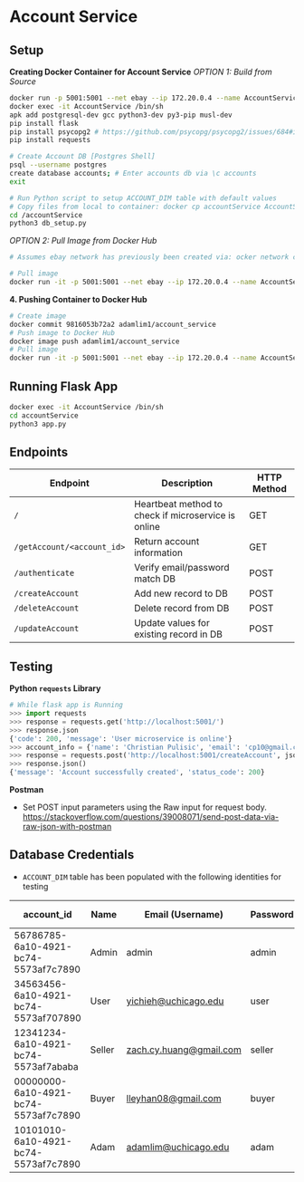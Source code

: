 # Account Service

## Setup
**Creating Docker Container for Account Service**
_OPTION 1: Build from Source_
```bash
docker run -p 5001:5001 --net ebay --ip 172.20.0.4 --name AccountService -e POSTGRES_PASSWORD=secret_password -d postgres:15.1-alpine
docker exec -it AccountService /bin/sh
apk add postgresql-dev gcc python3-dev py3-pip musl-dev
pip install flask
pip install psycopg2 # https://github.com/psycopg/psycopg2/issues/684#issuecomment-392015532
pip install requests

# Create Account DB [Postgres Shell]
psql --username postgres
create database accounts; # Enter accounts db via \c accounts
exit

# Run Python script to setup ACCOUNT_DIM table with default values
# Copy files from local to container: docker cp accountService AccountService:/.
cd /accountService
python3 db_setup.py
```

_OPTION 2: Pull Image from Docker Hub_
```bash
# Assumes ebay network has previously been created via: ocker network create --subnet=172.20.0.0/16 ebay

# Pull image
docker run -it -p 5001:5001 --net ebay --ip 172.20.0.4 --name AccountService adamlim1/account_service:latest
```
**4. Pushing Container to Docker Hub**
```bash
# Create image
docker commit 9816053b72a2 adamlim1/account_service
# Push image to Docker Hub
docker image push adamlim1/account_service
# Pull image
docker run -it -p 5001:5001 --net ebay --ip 172.20.0.4 --name AccountService adamlim1/account_service:latest
```

## Running Flask App
```bash
docker exec -it AccountService /bin/sh
cd accountService
python3 app.py
```

## Endpoints
| Endpoint                   | Description                                         | HTTP Method |
|----------------------------|-----------------------------------------------------|-------------|
| `/`                        | Heartbeat method to check if microservice is online | GET         |
| `/getAccount/<account_id>` | Return account information                          | GET         |
| `/authenticate`            | Verify email/password match DB                      | POST        |
| `/createAccount`           | Add new record to DB                                | POST        |
| `/deleteAccount`           | Delete record from DB                               | POST        |
| `/updateAccount`           | Update values for existing record in DB             | POST        |


## Testing
**Python `requests` Library**
```python
# While flask app is Running
>>> import requests
>>> response = requests.get('http://localhost:5001/')
>>> response.json
{'code': 200, 'message': 'User microservice is online'}
>>> account_info = {'name': 'Christian Pulisic', 'email': 'cp10@gmail.com', 'password': 'soccer'}
>>> response = requests.post('http://localhost:5001/createAccount', json=account_info)
>>> response.json()
{'message': 'Account successfully created', 'status_code': 200}
```

**Postman**
- Set POST input parameters using the Raw input for request body. https://stackoverflow.com/questions/39008071/send-post-data-via-raw-json-with-postman

## Database Credentials
- `ACCOUNT_DIM` table has been populated with the following identities for testing

| account_id                           | Name   | Email (Username)        | Password | Account Status | is_admin |
|--------------------------------------|--------|-------------------------|----------|----------------|----------|
| 56786785-6a10-4921-bc74-5573af7c7890 | Admin  | admin                   | admin    | Active         | True     |
| 34563456-6a10-4921-bc74-5573af707890 | User   | yichieh@uchicago.edu    | user     | Active         | False    |
| 12341234-6a10-4921-bc74-5573af7ababa | Seller | zach.cy.huang@gmail.com | seller   | Active         | False    |
| 00000000-6a10-4921-bc74-5573af7c7890 | Buyer  | lleyhan08@gmail.com     | buyer    | Active         | False    |
| 10101010-6a10-4921-bc74-5573af7c7890 | Adam   | adamlim@uchicago.edu    | adam     | Active         | True     |
